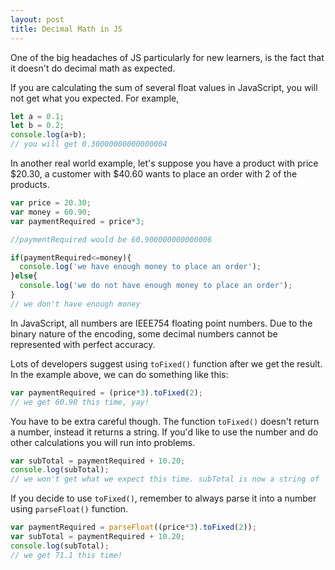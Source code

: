 ```yaml
---
layout: post
title: Decimal Math in JS
---
```


One of the big headaches of JS particularly for new learners, is the fact that it doesn't do decimal math as expected.

If you are calculating the sum of several float values in JavaScript, you will not get what you expected. For example,

```js
let a = 0.1;
let b = 0.2;
console.log(a+b);
// you will get 0.30000000000000004
```

In another real world example, let's suppose you have a product with price $20.30, a customer with $40.60 wants to place an order with 2 of the products.

```js
var price = 20.30;
var money = 60.90;
var paymentRequired = price*3;

//paymentRequired would be 60.900000000000006

if(paymentRequired<=money){
  console.log('we have enough money to place an order');
}else{
  console.log('we do not have enough money to place an order');
}
// we don't have enough money 

```

In JavaScript, all numbers are IEEE754 floating point numbers. Due to the binary nature of the encoding, some decimal numbers cannot be represented with perfect accuracy. 

Lots of developers suggest using `toFixed()` function after we get the result. In the example above, we can do something like this:

```js
var paymentRequired = (price*3).toFixed(2);
// we get 60.90 this time, yay!
```

You have to be extra careful though. The function `toFixed()` doesn't return a number, instead it returns a string. If you'd like to use the number and do other calculations you will run into problems.

```js
var subTotal = paymentRequired + 10.20;
console.log(subTotal);
// we won't get what we expect this time. subTotal is now a string of '60.9010.2'
```

If you decide to use `toFixed()`, remember to always parse it into a number using `parseFloat()` function. 

```js
var paymentRequired = parseFloat((price*3).toFixed(2));
var subTotal = paymentRequired + 10.20;
console.log(subTotal);
// we get 71.1 this time!
```
